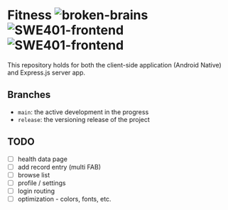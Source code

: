# Fitness ![broken-brains](https://img.shields.io/badge/Broken-Brains-2463eb) ![SWE401-frontend](https://img.shields.io/badge/SWE401-Frontend-orange?logo=Counter-Strike) ![SWE401-frontend](https://img.shields.io/badge/SWE401-Backend-green?logo=Counter-Strike)
This repository holds for both the client-side application (Android Native) and Express.js server app.


## Branches
- `main`: the active development in the progress
- `release`: the versioning release of the project


## TODO
- [ ] health data page
- [ ] add record entry (multi FAB)
- [ ] browse list
- [ ] profile / settings
- [ ] login routing
- [ ] optimization - colors, fonts, etc.